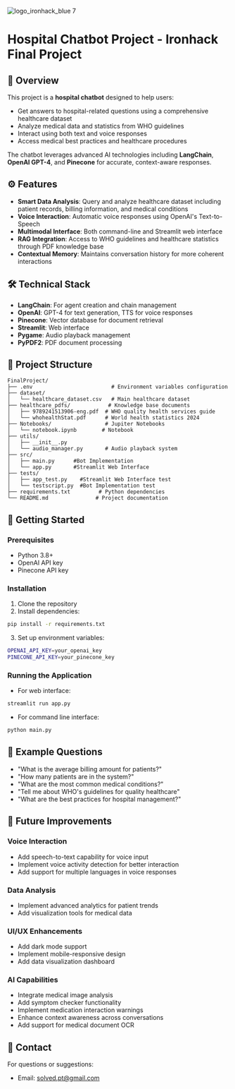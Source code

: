 ![logo_ironhack_blue 7](https://user-images.githubusercontent.com/23629340/40541063-a07a0a8a-601a-11e8-91b5-2f13e4e6b441.png)

# Hospital Chatbot Project - Ironhack Final Project

## 🔖 Overview
This project is a **hospital chatbot** designed to help users:
- Get answers to hospital-related questions using a comprehensive healthcare dataset
- Analyze medical data and statistics from WHO guidelines
- Interact using both text and voice responses
- Access medical best practices and healthcare procedures

The chatbot leverages advanced AI technologies including **LangChain**, **OpenAI GPT-4**, and **Pinecone** for accurate, context-aware responses.

## ⚙️ Features
- **Smart Data Analysis**: Query and analyze healthcare dataset including patient records, billing information, and medical conditions
- **Voice Interaction**: Automatic voice responses using OpenAI's Text-to-Speech
- **Multimodal Interface**: Both command-line and Streamlit web interface
- **RAG Integration**: Access to WHO guidelines and healthcare statistics through PDF knowledge base
- **Contextual Memory**: Maintains conversation history for more coherent interactions

## 🛠️ Technical Stack
- **LangChain**: For agent creation and chain management
- **OpenAI**: GPT-4 for text generation, TTS for voice responses
- **Pinecone**: Vector database for document retrieval
- **Streamlit**: Web interface
- **Pygame**: Audio playback management
- **PyPDF2**: PDF document processing

## 📁 Project Structure
```plaintext
FinalProject/
├── .env                         # Environment variables configuration
├── dataset/
│   └── healthcare_dataset.csv   # Main healthcare dataset
├── healthcare_pdfs/            # Knowledge base documents
│   ├── 9789241513906-eng.pdf  # WHO quality health services guide
│   └── whohealthStat.pdf      # World health statistics 2024
├── Notebooks/                 # Jupiter Notebooks
│   └── notebook.ipynb        # Notebook
├── utils/
│   ├── __init__.py
│   └── audio_manager.py       # Audio playback system
├── src/
│   ├── main.py      #Bot Implementation          
│   └── app.py       #Streamlit Web Interface  
├── tests/
│   ├── app_test.py    #Streamlit Web Interface test
│   └── testscript.py  #Bot Implementation test
├── requirements.txt         # Python dependencies
└── README.md               # Project documentation
```

## 🚀 Getting Started

### Prerequisites
- Python 3.8+
- OpenAI API key
- Pinecone API key

### Installation
1. Clone the repository
2. Install dependencies:
```bash
pip install -r requirements.txt
```
3. Set up environment variables:
```bash
OPENAI_API_KEY=your_openai_key
PINECONE_API_KEY=your_pinecone_key
```

### Running the Application
- For web interface:
```bash
streamlit run app.py
```
- For command line interface:
```bash
python main.py
```

## 🤖 Example Questions
- "What is the average billing amount for patients?"
- "How many patients are in the system?"
- "What are the most common medical conditions?"
- "Tell me about WHO's guidelines for quality healthcare"
- "What are the best practices for hospital management?"

## 🚀 Future Improvements

### Voice Interaction
- Add speech-to-text capability for voice input
- Implement voice activity detection for better interaction
- Add support for multiple languages in voice responses

### Data Analysis
- Implement advanced analytics for patient trends
- Add visualization tools for medical data

### UI/UX Enhancements
- Add dark mode support
- Implement mobile-responsive design
- Add data visualization dashboard

### AI Capabilities
- Integrate medical image analysis
- Add symptom checker functionality
- Implement medication interaction warnings
- Enhance context awareness across conversations
- Add support for medical document OCR

## 📨 Contact
For questions or suggestions:
- Email: solved.pt@gmail.com


